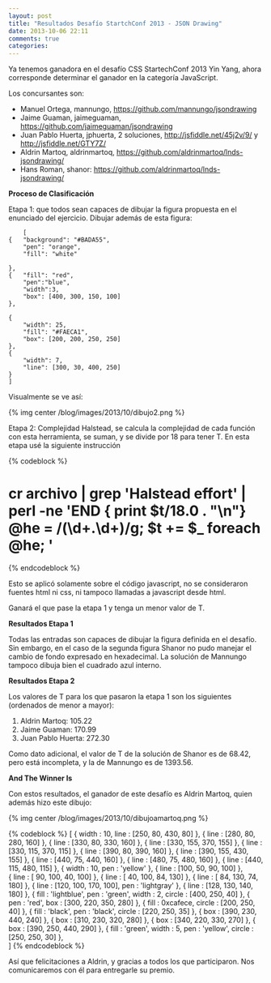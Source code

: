 ```yaml
---
layout: post
title: "Resultados Desafío StartchConf 2013 - JSON Drawing"
date: 2013-10-06 22:11
comments: true
categories: 
---
```

Ya tenemos ganadora en el desafío CSS StartechConf 2013 Yin Yang, ahora corresponde determinar el ganador en la categoría JavaScript. 

Los concursantes son:

* Manuel Ortega, mannungo, https://github.com/mannungo/jsondrawing
* Jaime Guaman, jaimeguaman, https://github.com/jaimeguaman/jsondrawing
* Juan Pablo Huerta, jphuerta, 2 soluciones, http://jsfiddle.net/45j2v/9/ y http://jsfiddle.net/GTY7Z/
* Aldrin Martoq, aldrinmartoq, https://github.com/aldrinmartoq/lnds-jsondrawing/
* Hans Roman, shanor: https://github.com/aldrinmartoq/lnds-jsondrawing/

**Proceso de Clasificación**

Etapa 1: que todos sean capaces de dibujar la figura propuesta en el enunciado del ejercicio. Dibujar además de esta figura:

		[
	{   "background": "#BADA55",
		"pen": "orange",
		"fill": "white"
	
	},
	{   "fill": "red",
		"pen":"blue",
		"width":3,
		"box": [400, 300, 150, 100] 
	},
	
	{
		"width": 25,
		"fill": "#FAECA1",
		"box": [200, 200, 250, 250]
	},
	{
		"width": 7,
		"line": [300, 30, 400, 250]
	}
	]

Visualmente se ve así:

{% img center /blog/images/2013/10/dibujo2.png %}

Etapa 2: Complejidad Halstead, se calcula la complejidad de cada función con esta herramienta, se suman, y se divide por 18 para tener T. 
En esta etapa usé la siguiente instrucción

{% codeblock %}
 # cr archivo | grep 'Halstead effort' | perl -ne 'END { print $t/18.0 . "\n"} @he = /(\d+\.\d+)/g; $t += $_ foreach @he; '
{% endcodeblock %}

Esto se aplicó solamente sobre el código javascript, no se consideraron fuentes html ni css, ni tampoco llamadas a javascript desde html.

Ganará el que pase la etapa 1 y tenga un menor valor de T.

**Resultados Etapa 1**

Todas las entradas son capaces de dibujar la figura definida en el desafío.
Sin embargo, en el caso de la segunda figura Shanor no pudo manejar el cambio de fondo expresado en hexadecimal. La solución de Mannungo tampoco dibuja bien el cuadrado azul interno.

**Resultados Etapa 2**

Los valores de T para los que pasaron la etapa 1 son los siguientes (ordenados de menor a mayor):


1. Aldrin Martoq: 105.22
2. Jaime Guaman: 170.99
3. Juan Pablo Huerta: 272.30

Como dato adicional, el valor de T de la solución de Shanor es de 68.42, pero está incompleta, y la de Mannungo es de 1393.56.

**And The Winner Is**

Con estos resultados, el ganador de este desafío es Aldrin Martoq, quien además hizo este dibujo:

{% img center /blog/images/2013/10/dibujoamartoq.png %}

{% codeblock %}
[ { width : 10,
     line : [250, 80, 430, 80] },
  {  line : [280, 80, 280, 160] },
  {  line : [330, 80, 330, 160] },
  {  line : [330, 155, 370, 155] },
  {  line : [330, 115, 370, 115] },
  {  line : [390, 80, 390, 160] },
  {  line : [390, 155, 430, 155] },
  {  line : [440, 75, 440, 160] },
  {  line : [480, 75, 480, 160] },
  {  line : [440, 115, 480, 115] },
  { width : 10,
      pen : 'yellow' },
  {  line : [100,  50,  90, 100] },  
  {  line : [ 90, 100,  40, 100] },
  {  line : [ 40, 100,  84, 130] },
  {  line : [ 84, 130,  74, 180] },
  {  line : [120, 100,  170, 100],
      pen : 'lightgray' },
  {  line : [128, 130,  140, 180] },
  {  fill : 'lightblue',
      pen : 'green',
    width : 2,
   circle : [400, 250, 40] }, 
  {   pen : 'red',
      box : [300, 220, 350, 280] },
  {  fill : 0xcafece,
   circle : [200, 250, 40] },
  {  fill : 'black',
     pen  : 'black',
   circle : [220, 250, 35] },
  {   box : [390, 230, 440, 240] },
  {   box : [310, 230, 320, 280] },
  {   box : [340, 220, 330, 270] },
  {   box : [390, 250, 440, 290] },
  {  fill : 'green',
    width : 5,
     pen  : 'yellow',
   circle : [250, 250, 30] },  
]
{% endcodeblock %}

Así que felicitaciones a Aldrin, y gracias a todos los que participaron. Nos comunicaremos con él para entregarle su premio.
